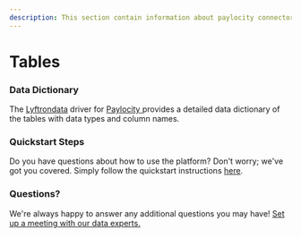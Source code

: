 ```yaml
---
description: This section contain information about paylocity connector tables information
---
```


# Tables

### Data Dictionary

The [Lyftrondata](https://www.lyftrondata.com/) driver for [Paylocity](https://lyftron.com/integrations/paylocity/)[ ](https://www.lyftrondata.com/integration/paylocity/)provides a detailed data dictionary of the tables with data types and column names.

### Quickstart Steps

Do you have questions about how to use the platform? Don't worry; we've got you covered. Simply follow the quickstart instructions [here](../).

### Questions? <a href="#questions" id="questions"></a>

We're always happy to answer any additional questions you may have! [Set up a meeting with our data experts.](https://www.lyftrondata.com/book-a-meeting/)
